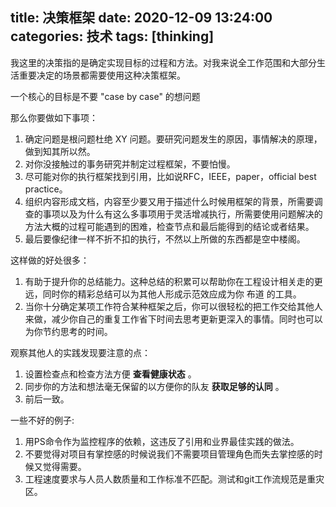 title: 决策框架
date: 2020-12-09 13:24:00
categories: 技术
tags: [thinking]
---

我这里的决策指的是确定实现目标的过程和方法。对我来说全工作范围和大部分生活重要决定的场景都需要使用这种决策框架。

一个核心的目标是不要 "case by case" 的想问题

那么你要做如下事项：

1. 确定问题是根问题杜绝 XY 问题。要研究问题发生的原因，事情解决的原理，做到知其所以然。
2. 对你没接触过的事务研究并制定过程框架，不要怕慢。
3. 尽可能对你的执行框架找到引用，比如说RFC，IEEE，paper，official best practice。
4. 组织内容形成文档，内容至少要又用于描述什么时候用框架的背景，所需要调查的事项以及为什么有这么多事项用于灵活增减执行，所需要使用问题解决的方法大概的过程可能遇到的困难，检查节点和最后能得到的结论或者结果。
5. 最后要像纪律一样不折不扣的执行，不然以上所做的东西都是空中楼阁。

这样做的好处很多：

1. 有助于提升你的总结能力。这种总结的积累可以帮助你在工程设计相关走的更远，同时你的精彩总结可以为其他人形成示范效应成为你 布道 的工具。
2. 当你十分确定某项工作符合某种框架之后，你可以很轻松的把工作交给其他人来做，减少你自己的重复工作省下时间去思考更新更深入的事情。同时也可以为你节约思考的时间。

观察其他人的实践发现要注意的点：

1. 设置检查点和检查方法方便 **查看健康状态** 。
2. 同步你的方法和想法毫无保留的以方便你的队友 **获取足够的认同** 。
3. 前后一致。

一些不好的例子:

1. 用PS命令作为监控程序的依赖，这违反了引用和业界最佳实践的做法。
2. 不要觉得对项目有掌控感的时候说我们不需要项目管理角色而失去掌控感的时候又觉得需要。
3. 工程速度要求与人员人数质量和工作标准不匹配。测试和git工作流规范是重灾区。

